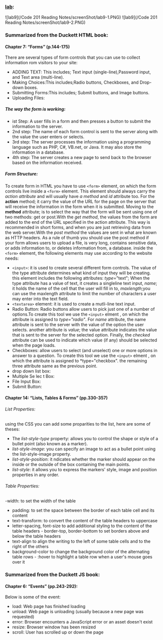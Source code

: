 ### [lab](https://github.com/Ahmad-A2020/cookie-stand):
![lab9](/Code 201 Reading Notes/screenShot/lab9-1.PNG)
![lab9](/Code 201 Reading Notes/screenShot/lab9-2.PNG)

### Summarized from the Duckett HTML book:

#### Chapter 7: “Forms” (p.144-175)

There are several types of form controls that you can use to collect information rom visitors to your site: 
- ADDING TEXT: This includes; Text input (single-line),Password input, and Text area (multi-line). 
- Making Choices:This includes;Radio buttons, Checkboxes, and Drop-down boxes. 
- Submitting Forms:This includes; Submit buttons, and Image buttons. 
- Uploading Files:

##### The way the form is working: 
- ist Step: A user fills in a form and then presses a button to submit the information to the server.
- 2nd step: The name of each form control is sent to the server along with the value the user enters or selects.
- 3rd step: The server processes the information using a programming language such as PHP, C#, VB.net, or Java. It may also store the information in a
database. 
- 4th step: The server creates a new page to send back to the browser based on the
information received.
##### Form Structure:
To create form in HTML you have to use `<form>` element, on which the form controls live inside a `<form>` element. This element should always carry the *action attribute* and will usually have *a method* and *id* attribute too. For the **action** method; it carry the value of the URL for the page on the server that will receive the information in the form when it is submitted. Moving to the 
**method** attribute; is to select the way that the form will be sent using one of
two methods: get or post.With the *get method*, the values from the form are added to the end of the URL specified in the action attribute. This way is recommended in short forms, and when you are just retrieving data from the web server.With the *post method* the values are sent in what are known as HTTP headers. As a rule of thumb you should use the post method if your form allows users to upload a file,  is very long, contains sensitive data, or adds information to, or deletes information from, a database. inside the `<form>` element, the following elements may use according to the website needs: 
- `<input>`: it is used to create several different form controls. The value of the type attribute determines what kind
of input they will be creating. this element includes the following attributes: *type*="text"; When the type attribute has a value of text, it creates a singleline text input, *name*; it holds the name of the cell that the user will fill in to, *maxlength*;you can use the maxlength attribute to limit the number of characters a user may enter into the text field.
- `<textarea>` element: it is used to create a mutli-line text input.
- Radio Button: Radio buttons allow users to pick just one of a number of options.To create this tool we use the `<input>` elment , on which the attribute is assigned to *type="radio"*. For *name* attribute, the name attribute is sent to the server with the value of the option the user selects. another attribute is *value*; the value attribute indicates
the value that is sent to the server for the selected option. Finally, the *checked* attribute can be used to indicate which value (if any) should be selected when the page loads.
- Checkboxes:  allow users to select (and unselect) one or more options in answer to a question. To create this tool we use the `<input>` elment , on which the attribute is assigned to *type="checkbox". the remaining three attribute same as the previous point. 
- drop down list box:
- Multiple Se lec t Box:
- File Input Box:
- Submit Button:
  
#### Chapter 14: “Lists, Tables & Forms” (pp.330-357)
###### List Properties:
using the CSS you can add some proparities to the list, here are some of theses: 
- The *list-style-type* property: allows you to control the shape or style of a bullet point (also known as a marker).
- *list-style-image*: you can specify an image to act as a bullet point using the list-style-image property.
- *list-style-position*: it ndicates whether the marker should appear on the inside or the outside of the box containing  the main points.
- *list-style*: it allows you to express the markers' style, image and position properties in any order.

###### Table Properties:
-width: to set the width of the table
- padding: to set the space between the border of each table cell and its content
- text-transform: to convert the content of the table headers to uppercase
- letter-spacing, font-size to add additional styling to the content of the table headers - border-top, border-bottom to set borders above and below the table headers
- text-align to align the writing to the left of some table cells and to the right of the others
- background-color to change the background color of the alternating table rows - :hover to highlight a table row when a user's mouse goes over it

### Summarized from the Duckett JS book:

####  Chapter 6: “Events” (pp.243-292):
Below is some of the event: 
- load: Web page has finished loading
- unload: Web page is unloading (usually because a new page was requested)
- error: Browser encounters a JavaScript error or an asset doesn't exist
- resize: Browser window has been resized
- scroll: User has scrolled up or down the page